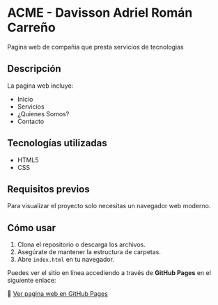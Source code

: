 # ACME - Davisson Adriel Román Carreño

Pagina web de compañia que presta servicios de tecnologias

## Descripción

La pagina web incluye:

- Inicio
- Servicios
- ¿Quienes Somos?
- Contacto

## Tecnologías utilizadas

- HTML5
- CSS

## Requisitos previos

Para visualizar el proyecto solo necesitas un navegador web moderno.

## Cómo usar

1. Clona el repositorio o descarga los archivos.
2. Asegúrate de mantener la estructura de carpetas.
3. Abre `index.html` en tu navegador.

Puedes ver el sitio en línea accediendo a través de **GitHub Pages** en el siguiente enlace:

🔗 [Ver pagina web en GitHub Pages](https://davisson-adriel.github.io/EXAMEN_HTML_CSS_ROMANDAVISSON/)